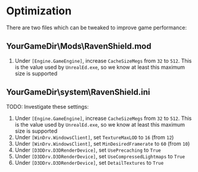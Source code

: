 # Optimization

There are two files which can be tweaked to improve game performance:

## YourGameDir\Mods\RavenShield.mod

1. Under `[Engine.GameEngine]`, increase `CacheSizeMegs` from `32` to `512`. This is the value used by `UnrealEd.exe`, so we know at least this maximum size is supported

## YourGameDir\system\RavenShield.ini

TODO: Investigate these settings:

1. Under `[Engine.GameEngine]`, increase `CacheSizeMegs` from `32` to `512`. This is the value used by `UnrealEd.exe`, so we know at least this maximum size is supported
1. Under `[WinDrv.WindowsClient]`, set `TextureMaxLOD` to `16` (from `12`)
1. Under `[WinDrv.WindowsClient]`, set `MinDesiredFramerate` to `60` (from `10`)
1. Under `[D3DDrv.D3DRenderDevice]`, set `UsePrecaching` to `True`
1. Under `[D3DDrv.D3DRenderDevice]`, set `UseCompressedLightmaps` to `True`
1. Under `[D3DDrv.D3DRenderDevice]`, set `DetailTextures` to `True`
